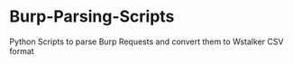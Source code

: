 # Burp-Parsing-Scripts
Python Scripts to parse Burp Requests and convert them to Wstalker CSV format
